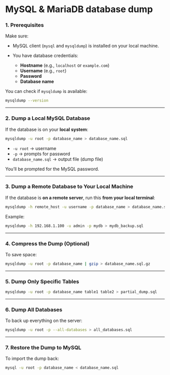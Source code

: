 # MySQL & MariaDB database dump

### **1. Prerequisites**

Make sure:

* MySQL client (`mysql` and `mysqldump`) is installed on your local machine.
* You have database credentials:

  * **Hostname** (e.g., `localhost` or `example.com`)
  * **Username** (e.g., `root`)
  * **Password**
  * **Database name**

You can check if `mysqldump` is available:

```bash
mysqldump --version
```

---

### **2. Dump a Local MySQL Database**

If the database is on your **local system**:

```bash
mysqldump -u root -p database_name > database_name.sql
```

* `-u root` → username
* `-p` → prompts for password
* `database_name.sql` → output file (dump file)

You’ll be prompted for the MySQL password.

---

### **3. Dump a Remote Database to Your Local Machine**

If the database is **on a remote server**, run this **from your local terminal**:

```bash
mysqldump -h remote_host -u username -p database_name > database_name.sql
```

Example:

```bash
mysqldump -h 192.168.1.100 -u admin -p mydb > mydb_backup.sql
```

---

### **4. Compress the Dump (Optional)**

To save space:

```bash
mysqldump -u root -p database_name | gzip > database_name.sql.gz
```

---

### **5. Dump Only Specific Tables**

```bash
mysqldump -u root -p database_name table1 table2 > partial_dump.sql
```

---

### **6. Dump All Databases**

To back up everything on the server:

```bash
mysqldump -u root -p --all-databases > all_databases.sql
```

---

### **7. Restore the Dump to MySQL**

To import the dump back:

```bash
mysql -u root -p database_name < database_name.sql
```

